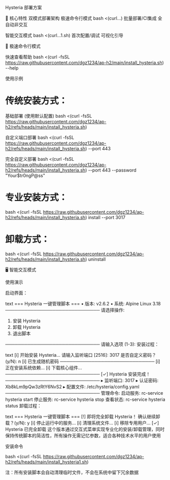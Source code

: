 Hysteria 部署方案

🌟 核心特性
双模式部署架构
极速命令行模式	bash <(curl...)	批量部署/CI集成	全自动非交互

智能交互模式	bash <(curl...1.sh)	首次配置/调试	可视化引导

🚀 极速命令行模式

快速查看帮助
bash <(curl -fsSL https://raw.githubusercontent.com/dgz1234/ap-h2/main/install_hysteria.sh) --help

使用示例

# 传统安装方式：

基础部署 (使用默认配置)
bash <(curl -fsSL https://raw.githubusercontent.com/dgz1234/ap-h2/refs/heads/main/install_hysteria.sh)

自定义端口部署
bash <(curl -fsSL https://raw.githubusercontent.com/dgz1234/ap-h2/refs/heads/main/install_hysteria.sh) --port 443

完全自定义部署
bash <(curl -fsSL https://raw.githubusercontent.com/dgz1234/ap-h2/refs/heads/main/install_hysteria.sh) --port 443 --password "Your$tr0ngP@ss"

# 专业安装方式：
bash <(curl -fsSL https://raw.githubusercontent.com/dgz1234/ap-h2/refs/heads/main/install_hysteria.sh) install --port 3017

# 卸载方式：
bash <(curl -fsSL https://raw.githubusercontent.com/dgz1234/ap-h2/refs/heads/main/install_hysteria.sh) uninstall


🖥 智能交互模式

使用演示

启动界面：

text
=== Hysteria 一键管理脚本 ===
▪ 版本: v2.6.2
▪ 系统: Alpine Linux 3.18
──────────────────────────────
请选择操作:

1) 安装 Hysteria
2) 卸载 Hysteria
3) 退出脚本

──────────────────────────────
请输入选项 (1-3): 
安装过程：

text
[i] 开始安装 Hysteria...
请输入监听端口 [2516]: 3017
是否自定义密码？(y/N): n
[i] 已生成随机密码
──────────────────────────────
[i] 正在安装系统依赖...
[i] 下载核心组件...
──────────────────────────────
[✓] Hysteria 安装完成！
──────────────────────────────
▸ 监听端口: 3017
▸ 认证密码: Xb8kLm9pQw3zRtY6NvS2
▸ 配置文件: /etc/hysteria/config.yaml
──────────────────────────────
管理命令:
启动服务: rc-service hysteria start
停止服务: rc-service hysteria stop
查看状态: rc-service hysteria status
卸载过程：

text
=== Hysteria 一键管理脚本 ===
[!] 即将完全卸载 Hysteria！
确认继续卸载？(y/N): y
[i] 停止运行中的服务...
[i] 清理系统文件...
[i] 移除专用用户...
[✓] Hysteria 已完全卸载
这个版本通过交互式菜单实现专业化的安装/卸载管理，同时保持传统脚本的简洁性，所有操作无需记忆参数，适合各种技术水平的用户使用

安装命令

bash <(curl -fsSL https://raw.githubusercontent.com/dgz1234/ap-h2/refs/heads/main/install_hysteria1.sh)

注：所有安装脚本会自动清理临时文件，不会在系统中留下冗余数据



